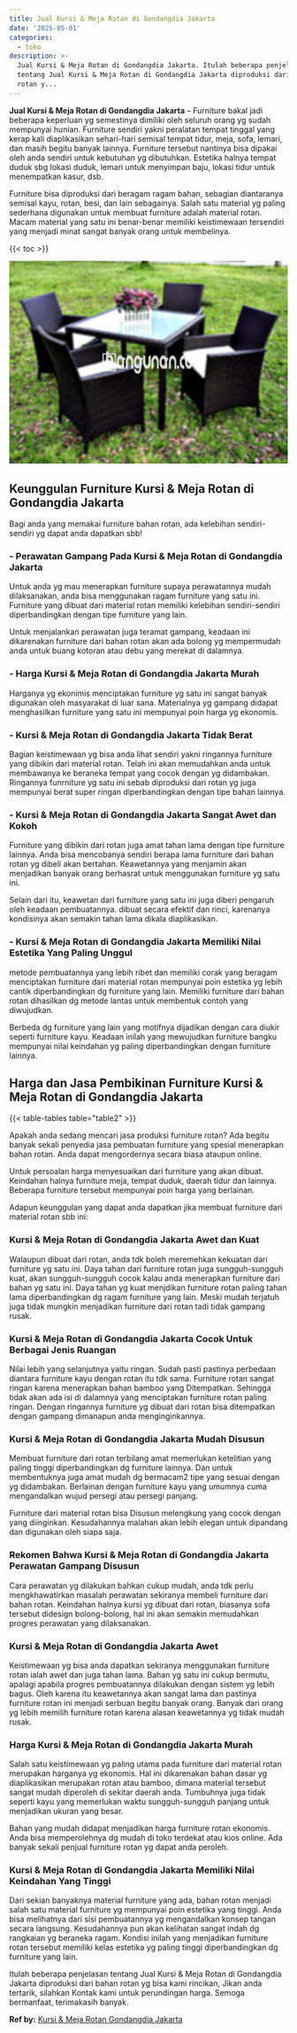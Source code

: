 ```yaml
---
title: Jual Kursi & Meja Rotan di Gondangdia Jakarta
date: '2025-05-01'
categories:
  - toko
description: >-
  Jual Kursi & Meja Rotan di Gondangdia Jakarta. Itulah beberapa penjelasan
  tentang Jual Kursi & Meja Rotan di Gondangdia Jakarta diproduksi dari bahan
  rotan y...
---
```


**Jual Kursi & Meja Rotan di Gondangdia Jakarta** – Furniture bakal jadi beberapa keperluan yg semestinya dimiliki oleh seluruh orang yg sudah mempunyai hunian. Furniture sendiri yakni peralatan tempat tinggal yang kerap kali diaplikasikan sehari-hari semisal tempat tidur, meja, sofa, lemari, dan masih begitu banyak lainnya. Furniture tersebut nantinya bisa dipakai oleh anda sendiri untuk kebutuhan yg dibutuhkan. Estetika halnya tempat duduk sbg lokasi duduk, lemari untuk menyimpan baju, lokasi tidur untuk menempatkan kasur, dsb.

Furniture bisa diproduksi dari beragam ragam bahan, sebagian diantaranya semisal kayu, rotan, besi, dan lain sebagainya. Salah satu material yg paling sederhana digunakan untuk membuat furniture adalah material rotan. Macam material yang satu ini benar-benar memiliki keistimewaan tersendiri yang menjadi minat sangat banyak orang untuk membelinya.

{{< toc >}}

![Jual Kursi & Meja Rotan di Gondangdia Jakarta](/images/kursi-meja-rotan-murah46.png)

## Keunggulan Furniture Kursi & Meja Rotan di Gondangdia Jakarta

Bagi anda yang memakai furniture bahan rotan, ada kelebihan sendiri-sendiri yg dapat anda dapatkan sbb!

### \- Perawatan Gampang Pada Kursi & Meja Rotan di Gondangdia Jakarta

Untuk anda yg mau menerapkan furniture supaya perawatannya mudah dilaksanakan, anda bisa menggunakan ragam furniture yang satu ini. Furniture yang dibuat dari material rotan memiliki kelebihan sendiri-sendiri diperbandingkan dengan tipe furniture yang lain.

Untuk menjalankan perawatan juga teramat gampang, keadaan ini dikarenakan furniture dari bahan rotan akan ada bolong yg mempermudah anda untuk buang kotoran atau debu yang merekat di dalamnya.

### \- Harga Kursi & Meja Rotan di Gondangdia Jakarta Murah

Harganya yg ekonimis menciptakan furniture yg satu ini sangat banyak digunakan oleh masyarakat di luar sana. Materialnya yg gampang didapat menghasilkan furniture yang satu ini mempunyai poin harga yg ekonomis.

### \- Kursi & Meja Rotan di Gondangdia Jakarta Tidak Berat

Bagian keistimewaan yg bisa anda lihat sendiri yakni ringannya furniture yang dibikin dari material rotan. Telah ini akan memudahkan anda untuk membawanya ke beraneka tempat yang cocok dengan yg didambakan. Ringannya funrniture yg satu ini sebab diproduksi dari rotan yg juga mempunyai berat super ringan diperbandingkan dengan tipe bahan lainnya.

### \- Kursi & Meja Rotan di Gondangdia Jakarta Sangat Awet dan Kokoh

Furniture yang dibikin dari rotan juga amat tahan lama dengan tipe furniture lainnya. Anda bisa mencobanya sendiri berapa lama furniture dari bahan rotan yg dibeli akan bertahan. Keawetannya yang menjamin akan menjadikan banyak orang berhasrat untuk menggunakan furniture yg satu ini.

Selain dari itu, keawetan dari furniture yang satu ini juga diberi pengaruh oleh keadaan pembuatannya. dibuat secara efektif dan rinci, karenanya kondisinya akan semakin tahan lama dikala diaplikasikan.

### \- Kursi & Meja Rotan di Gondangdia Jakarta Memiliki Nilai Estetika Yang Paling Unggul

metode pembuatannya yang lebih ribet dan memiliki corak yang beragam menciptakan furniture dari material rotan mempunyai poin estetika yg lebih cantik diperbandingkan dg furniture yang lain. Memiliki furniture dari bahan rotan dihasilkan dg metode lantas untuk membentuk contoh yang diwujudkan.

Berbeda dg furniture yang lain yang motifnya dijadikan dengan cara diukir seperti furniture kayu. Keadaan inilah yang mewujudkan furniture bangku mempunyai nilai keindahan yg paling diperbandingkan dengan furniture lainnya.

## Harga dan Jasa Pembikinan Furniture Kursi & Meja Rotan di Gondangdia Jakarta

{{< table-tables table="table2" >}}

Apakah anda sedang mencari jasa produksi furniture rotan? Ada begitu banyak sekali penyedia jasa pembuatan furniture yang spesial menerapkan bahan rotan. Anda dapat mengordernya secara biasa ataupun online.

Untuk persoalan harga menyesuaikan dari furniture yang akan dibuat. Keindahan halnya furniture meja, tempat duduk, daerah tidur dan lainnya. Beberapa furniture tersebut mempunyai poin harga yang berlainan.

Adapun keunggulan yang dapat anda dapatkan jika membuat furniture dari material rotan sbb ini:

### Kursi & Meja Rotan di Gondangdia Jakarta Awet dan Kuat

Walaupun dibuat dari rotan, anda tdk boleh meremehkan kekuatan dari furniture yg satu ini. Daya tahan dari furniture rotan juga sungguh-sungguh kuat, akan sungguh-sungguh cocok kalau anda menerapkan furniture dari bahan yg satu ini. Daya tahan yg kuat menjdikan furniture rotan paling tahan lama diperbandingkan dg ragam furniture yang lain. Meski mudah terjatuh juga tidak mungkin menjadikan furniture dari rotan tadi tidak gampang rusak.

### Kursi & Meja Rotan di Gondangdia Jakarta Cocok Untuk Berbagai Jenis Ruangan

Nilai lebih yang selanjutnya yaitu ringan. Sudah pasti pastinya perbedaan diantara furniture kayu dengan rotan itu tdk sama. Furniture rotan sangat ringan karena menerapkan bahan bamboo yang Ditempatkan. Sehingga tidak akan ada isi di dalamnya yang menciptakan furniture rotan paling ringan. Dengan ringannya furniture yg dibuat dari rotan bisa ditempatkan dengan gampang dimanapun anda menginginkannya.

### Kursi & Meja Rotan di Gondangdia Jakarta Mudah Disusun

Membuat furniture dari rotan terbilang amat memerlukan ketelitian yang paling tinggi diperbandingkan dg furniture lainnya. Dan untuk membentuknya juga amat mudah dg bermacam2 tipe yang sesuai dengan yg didambakan. Berlainan dengan furniture kayu yang umumnya cuma mengandalkan wujud persegi atau persegi panjang.

Furniture dari material rotan bisa Disusun melengkung yang cocok dengan yang diinginkan. Kesudahannya malahan akan lebih elegan untuk dipandang dan digunakan oleh siapa saja.

### Rekomen Bahwa Kursi & Meja Rotan di Gondangdia Jakarta Perawatan Gampang Disusun

Cara perawatan yg dilakukan bahkan cukup mudah, anda tdk perlu mengkhawatirkan masalah perawatan sekiranya membeli furniture dari bahan rotan. Keindahan halnya kursi yg dibuat dari rotan, biasanya sofa tersebut didesign bolong-bolong, hal ini akan semakin memudahkan progres perawatan yang dilaksanakan.

### Kursi & Meja Rotan di Gondangdia Jakarta Awet

Keistimewaan yg bisa anda dapatkan sekiranya menggunakan furniture rotan ialah awet dan juga tahan lama. Bahan yg satu ini cukup bermutu, apalagi apabila progres pembuatannya dilakukan dengan sistem yg lebih bagus. Oleh karena itu keawetannya akan sangat lama dan pastinya furniture rotan ini menjadi serbuan begitu banyak orang. Banyak dari orang yg lebih memilih furniture rotan karena alasan keawetannya yg tidak mudah rusak.

### Harga Kursi & Meja Rotan di Gondangdia Jakarta Murah

Salah satu keistimewaan yg paling utama pada furniture dari material rotan merupakan harganya yg ekonomis. Hal ini dikarenakan bahan dasar yg diaplikasikan merupakan rotan atau bamboo, dimana material tersebut sangat mudah diperoleh di sekitar daerah anda. Tumbuhnya juga tidak seperti kayu yang memerlukan waktu sungguh-sungguh panjang untuk menjadikan ukuran yang besar.

Bahan yang mudah didapat menjadikan harga furniture rotan ekonomis. Anda bisa memperolehnya dg mudah di toko terdekat atau kios online. Ada banyak sekali penjual furniture rotan yg dapat anda peroleh.

### Kursi & Meja Rotan di Gondangdia Jakarta Memiliki Nilai Keindahan Yang Tinggi

Dari sekian banyaknya material furniture yang ada, bahan rotan menjadi salah satu material furniture yg mempunyai poin estetika yang tinggi. Anda bisa melihatnya dari sisi pembuatannya yg mengandalkan konsep tangan secara langsung. Kesudahannya pun akan kelihatan sangat indah dg rangkaian yg beraneka ragam. Kondisi inilah yang menjadikan furniture rotan tersebut memiliki kelas estetika yg paling tinggi diperbandingkan dg furniture yang lain.

Itulah beberapa penjelasan tentang Jual Kursi & Meja Rotan di Gondangdia Jakarta diproduksi dari bahan rotan yg bisa kami rincikan, Jikan anda tertarik, silahkan Kontak kami untuk perundingan harga. Semoga bermanfaat, terimakasih banyak.

**Ref by:** [Kursi & Meja Rotan Gondangdia Jakarta](https://id.wikipedia.org/wiki/Kursi)
